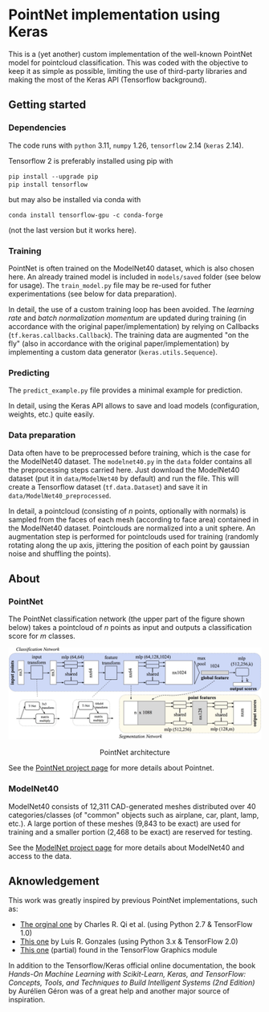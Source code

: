 # PointNet implementation using Keras

This is a (yet another) custom implementation of the well-known PointNet model for pointcloud classification. This was coded with the objective to keep it as simple as possible, limiting the use of third-party libraries and making the most of the Keras API (Tensorflow background).

## Getting started

### Dependencies

The code runs with `python` 3.11, `numpy` 1.26, `tensorflow` 2.14 (`keras` 2.14).

Tensorflow 2 is preferably installed using pip with

    pip install --upgrade pip
    pip install tensorflow

but may also be installed via conda with

    conda install tensorflow-gpu -c conda-forge

(not the last version but it works here).

### Training

PointNet is often trained on the ModelNet40 dataset, which is also chosen here. An already trained model is included in `models/saved` folder (see below for usage). The `train_model.py` file may be re-used for futher experimentations (see below for data preparation).

In detail, the use of a custom training loop has been avoided. The *learning rate* and *batch normalization momentum* are updated during training (in accordance with the original paper/implementation) by relying on Callbacks (`tf.keras.callbacks.Callback`). The training data are augmented "on the fly" (also in accordance with the original paper/implementation) by implementing a custom data generator (`keras.utils.Sequence`).

### Predicting

The `predict_example.py` file provides a minimal example for prediction.

In detail, using the Keras API allows to save and load models (configuration, weights, etc.) quite easily. 

### Data preparation

Data often have to be preprocessed before training, which is the case for the ModelNet40 dataset. The `modelnet40.py` in the `data` folder contains all the preprocessing steps carried here. Just download the ModelNet40 dataset (put it in `data/ModelNet40` by default) and run the file. This will create a Tensorflow dataset (`tf.data.Dataset`) and save it in `data/ModelNet40_preprocessed`.

In detail, a pointcloud (consisting of *n* points, optionally with normals) is sampled from the faces of each mesh (according to face area) contained in the ModelNet40 dataset. Pointclouds are normalized into a unit sphere. An augmentation step is performed for pointclouds used for training (randomly rotating along the up axis, jittering the position of each point by gaussian noise and shuffling the points).

## About

### PointNet

The PointNet classification network (the upper part of the figure shown below) takes a pointcloud of *n* points as input and outputs a classification score for *m* classes. 

<div align="center">
  <p><img src="docs/pointnet.jpg"></p>
  <p>PointNet architecture</p>
</div>

See the [PointNet project page](https://stanford.edu/~rqi/pointnet/) for more details about Pointnet.

### ModelNet40

ModelNet40 consists of 12,311 CAD-generated meshes distributed over 40 categories/classes (of "common" objects such as airplane, car, plant, lamp, etc.). A large portion of these meshes (9,843 to be exact) are used for training and a smaller portion (2,468 to be exact) are reserved for testing.

See the [ModelNet project page](https://modelnet.cs.princeton.edu/) for more details about ModelNet40 and access to the data.

## Aknowledgement

This work was greatly inspired by previous PointNet implementations, such as:
* [The orginal one](https://github.com/charlesq34/pointnet) by Charles R. Qi et al. (using Python 2.7 & TensorFlow 1.0)
* [This one](https://github.com/luis-gonzales/pointnet_own) by Luis R. Gonzales (using Python 3.x & TensorFlow 2.0)
* [This one](https://www.tensorflow.org/graphics/api_docs/python/tfg/nn/layer/pointnet) (partial) found in the TensorFlow Graphics module

In addition to the Tensorflow/Keras official online documentation, the book *Hands-On Machine Learning with Scikit-Learn, Keras, and TensorFlow: Concepts, Tools, and Techniques to Build Intelligent Systems (2nd Edition)* by Aurélien Géron was of a great help and another major source of inspiration.
